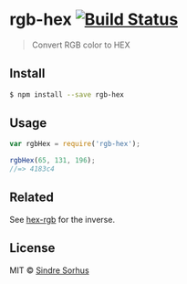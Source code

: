 # rgb-hex [![Build Status](https://travis-ci.org/sindresorhus/rgb-hex.svg?branch=master)](https://travis-ci.org/sindresorhus/rgb-hex)

> Convert RGB color to HEX


## Install

```sh
$ npm install --save rgb-hex
```


## Usage

```js
var rgbHex = require('rgb-hex');

rgbHex(65, 131, 196);
//=> 4183c4
```


## Related

See [hex-rgb](https://github.com/sindresorhus/hex-rgb) for the inverse.


## License

MIT © [Sindre Sorhus](http://sindresorhus.com)

